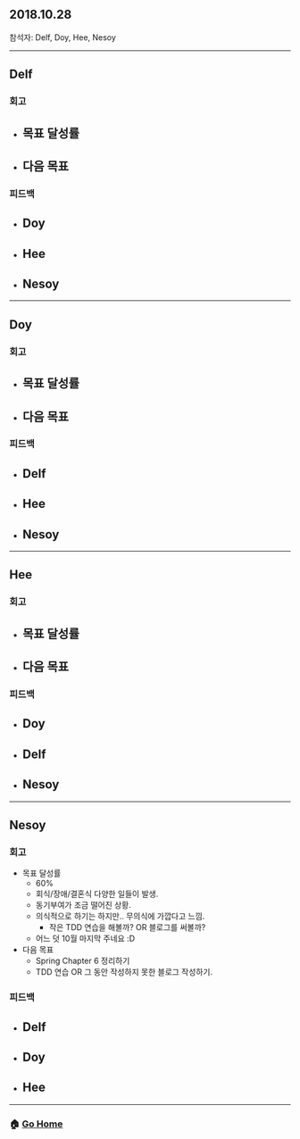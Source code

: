 ## 2018.10.28
참석자: Delf, Doy, Hee, Nesoy

--------------
## Delf
### 회고
- 목표 달성률
    -
- 다음 목표
    -

### 피드백
- Doy
    -
- Hee
    -
- Nesoy
    -
--------------

## Doy
### 회고
- 목표 달성률
    -
- 다음 목표
    -

### 피드백
- Delf
    -
- Hee
    -
- Nesoy
    -
--------------
## Hee
### 회고
- 목표 달성률
    -
- 다음 목표
    -
### 피드백
- Doy
    -
- Delf
    -
- Nesoy
    -
--------------
## Nesoy
### 회고
- 목표 달성률
    - 60%
    - 회식/장애/결혼식 다양한 일들이 발생.
    - 동기부여가 조금 떨어진 상황.
    - 의식적으로 하기는 하지만.. 무의식에 가깝다고 느낌.
        - 작은 TDD 연습을 해볼까? OR 블로그를 써볼까?
    - 어느 덧 10월 마지막 주네요 :D
- 다음 목표
    - Spring Chapter 6 정리하기
    - TDD 연습 OR 그 동안 작성하지 못한 블로그 작성하기.

### 피드백
- Delf
    -
- Doy
    -
- Hee
    -
--------------
### :house: [Go Home](https://github.com/T-WWL/WWL)
